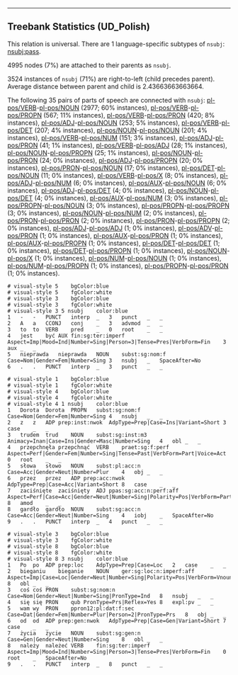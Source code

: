 

--------------------------------------------------------------------------------

## Treebank Statistics (UD_Polish)

This relation is universal.
There are 1 language-specific subtypes of `nsubj`: [nsubj:pass]().

4995 nodes (7%) are attached to their parents as `nsubj`.

3524 instances of `nsubj` (71%) are right-to-left (child precedes parent).
Average distance between parent and child is 2.43663663663664.

The following 35 pairs of parts of speech are connected with `nsubj`: [pl-pos/VERB]()-[pl-pos/NOUN]() (2977; 60% instances), [pl-pos/VERB]()-[pl-pos/PROPN]() (567; 11% instances), [pl-pos/VERB]()-[pl-pos/PRON]() (420; 8% instances), [pl-pos/ADJ]()-[pl-pos/NOUN]() (253; 5% instances), [pl-pos/VERB]()-[pl-pos/DET]() (207; 4% instances), [pl-pos/NOUN]()-[pl-pos/NOUN]() (201; 4% instances), [pl-pos/VERB]()-[pl-pos/NUM]() (151; 3% instances), [pl-pos/ADJ]()-[pl-pos/PRON]() (41; 1% instances), [pl-pos/VERB]()-[pl-pos/ADJ]() (28; 1% instances), [pl-pos/NOUN]()-[pl-pos/PROPN]() (25; 1% instances), [pl-pos/NOUN]()-[pl-pos/PRON]() (24; 0% instances), [pl-pos/ADJ]()-[pl-pos/PROPN]() (20; 0% instances), [pl-pos/PRON]()-[pl-pos/NOUN]() (17; 0% instances), [pl-pos/DET]()-[pl-pos/NOUN]() (11; 0% instances), [pl-pos/VERB]()-[pl-pos/X]() (8; 0% instances), [pl-pos/ADJ]()-[pl-pos/NUM]() (6; 0% instances), [pl-pos/AUX]()-[pl-pos/NOUN]() (6; 0% instances), [pl-pos/ADJ]()-[pl-pos/DET]() (4; 0% instances), [pl-pos/NOUN]()-[pl-pos/DET]() (4; 0% instances), [pl-pos/AUX]()-[pl-pos/NUM]() (3; 0% instances), [pl-pos/PROPN]()-[pl-pos/NOUN]() (3; 0% instances), [pl-pos/PROPN]()-[pl-pos/PROPN]() (3; 0% instances), [pl-pos/NOUN]()-[pl-pos/NUM]() (2; 0% instances), [pl-pos/PRON]()-[pl-pos/PRON]() (2; 0% instances), [pl-pos/PRON]()-[pl-pos/PROPN]() (2; 0% instances), [pl-pos/ADJ]()-[pl-pos/ADJ]() (1; 0% instances), [pl-pos/ADV]()-[pl-pos/PRON]() (1; 0% instances), [pl-pos/AUX]()-[pl-pos/PRON]() (1; 0% instances), [pl-pos/AUX]()-[pl-pos/PROPN]() (1; 0% instances), [pl-pos/DET]()-[pl-pos/DET]() (1; 0% instances), [pl-pos/DET]()-[pl-pos/PROPN]() (1; 0% instances), [pl-pos/NOUN]()-[pl-pos/X]() (1; 0% instances), [pl-pos/NUM]()-[pl-pos/NOUN]() (1; 0% instances), [pl-pos/NUM]()-[pl-pos/PROPN]() (1; 0% instances), [pl-pos/PROPN]()-[pl-pos/PRON]() (1; 0% instances).


~~~ conllu
# visual-style 5	bgColor:blue
# visual-style 5	fgColor:white
# visual-style 3	bgColor:blue
# visual-style 3	fgColor:white
# visual-style 3 5 nsubj	color:blue
1	-	-	PUNCT	interp	_	3	punct	_	_
2	A	a	CCONJ	conj	_	3	advmod	_	_
3	to	to	VERB	pred	_	0	root	_	_
4	jest	być	AUX	fin:sg:ter:imperf	Aspect=Imp|Mood=Ind|Number=Sing|Person=3|Tense=Pres|VerbForm=Fin	3	aux	_	_
5	nieprawda	nieprawda	NOUN	subst:sg:nom:f	Case=Nom|Gender=Fem|Number=Sing	3	nsubj	_	SpaceAfter=No
6	.	.	PUNCT	interp	_	3	punct	_	_

~~~


~~~ conllu
# visual-style 1	bgColor:blue
# visual-style 1	fgColor:white
# visual-style 4	bgColor:blue
# visual-style 4	fgColor:white
# visual-style 4 1 nsubj	color:blue
1	Dorota	Dorota	PROPN	subst:sg:nom:f	Case=Nom|Gender=Fem|Number=Sing	4	nsubj	_	_
2	z	z	ADP	prep:inst:nwok	AdpType=Prep|Case=Ins|Variant=Short	3	case	_	_
3	trudem	trud	NOUN	subst:sg:inst:m3	Animacy=Inan|Case=Ins|Gender=Masc|Number=Sing	4	obl	_	_
4	przepchnęła	przepchnąć	VERB	praet:sg:f:perf	Aspect=Perf|Gender=Fem|Number=Sing|Tense=Past|VerbForm=Part|Voice=Act	0	root	_	_
5	słowa	słowo	NOUN	subst:pl:acc:n	Case=Acc|Gender=Neut|Number=Plur	4	obj	_	_
6	przez	przez	ADP	prep:acc:nwok	AdpType=Prep|Case=Acc|Variant=Short	8	case	_	_
7	zaciśnięte	zaciśnięty	ADJ	ppas:sg:acc:n:perf:aff	Aspect=Perf|Case=Acc|Gender=Neut|Number=Sing|Polarity=Pos|VerbForm=Part|Voice=Pass	8	amod	_	_
8	gardło	gardło	NOUN	subst:sg:acc:n	Case=Acc|Gender=Neut|Number=Sing	4	iobj	_	SpaceAfter=No
9	.	.	PUNCT	interp	_	4	punct	_	_

~~~


~~~ conllu
# visual-style 3	bgColor:blue
# visual-style 3	fgColor:white
# visual-style 8	bgColor:blue
# visual-style 8	fgColor:white
# visual-style 8 3 nsubj	color:blue
1	Po	po	ADP	prep:loc	AdpType=Prep|Case=Loc	2	case	_	_
2	bieganiu	bieganie	NOUN	ger:sg:loc:n:imperf:aff	Aspect=Imp|Case=Loc|Gender=Neut|Number=Sing|Polarity=Pos|VerbForm=Vnoun	8	obl	_	_
3	coś	coś	PRON	subst:sg:nom:n	Case=Nom|Gender=Neut|Number=Sing|PronType=Ind	8	nsubj	_	_
4	się	się	PRON	qub	PronType=Prs|Reflex=Yes	8	expl:pv	_	_
5	wam	wy	PRON	ppron12:pl:dat:f:sec	Case=Dat|Gender=Fem|Number=Plur|Person=2|PronType=Prs	8	obj	_	_
6	od	od	ADP	prep:gen:nwok	AdpType=Prep|Case=Gen|Variant=Short	7	case	_	_
7	życia	życie	NOUN	subst:sg:gen:n	Case=Gen|Gender=Neut|Number=Sing	8	obl	_	_
8	należy	należeć	VERB	fin:sg:ter:imperf	Aspect=Imp|Mood=Ind|Number=Sing|Person=3|Tense=Pres|VerbForm=Fin	0	root	_	SpaceAfter=No
9	.	.	PUNCT	interp	_	8	punct	_	_

~~~


